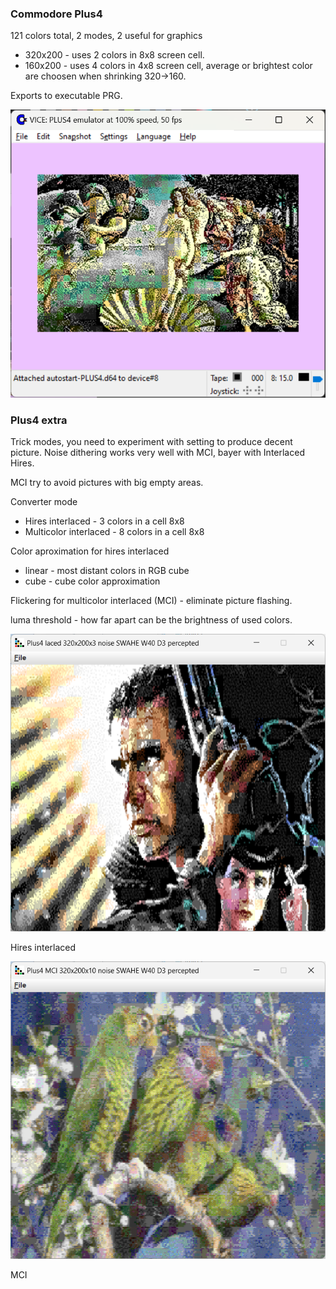 ### Commodore Plus4

121 colors total, 2 modes, 2 useful for graphics

* 320x200 - uses 2 colors in 8x8 screen cell.
* 160x200 - uses 4 colors in 4x8 screen cell, average or brightest color are choosen when shrinking 320->160.

Exports to executable PRG.

![Hires](venusPlus4.png)

### Plus4 extra

Trick modes, you need to experiment with setting to produce decent picture. Noise dithering works very well with MCI, bayer with Interlaced Hires.

MCI try to avoid pictures with big empty areas.

Converter mode

* Hires interlaced - 3 colors in a cell 8x8
* Multicolor interlaced - 8 colors in a cell 8x8

Color aproximation for hires interlaced

* linear - most distant colors in RGB cube
* cube - cube color approximation

Flickering for multicolor interlaced (MCI) - eliminate picture flashing.

luma threshold - how far apart can be the brightness of used colors.

![Plus4Extra](plus4Extra.png)

Hires interlaced

![Plus4ExtraMCI](plus4ExtraMCI.png)

MCI
